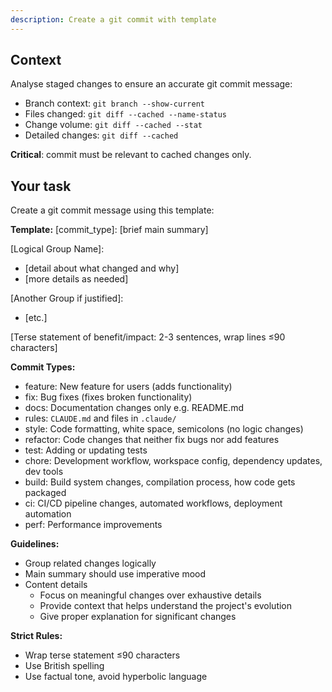 ```yaml
---
description: Create a git commit with template
---
```


## Context

Analyse staged changes to ensure an accurate git commit message:

- Branch context: `git branch --show-current`
- Files changed: `git diff --cached --name-status`
- Change volume: `git diff --cached --stat`
- Detailed changes: `git diff --cached`

**Critical**: commit must be relevant to cached changes only.

## Your task

Create a git commit message using this template:

**Template:**
[commit_type]: [brief main summary]

[Logical Group Name]:
- [detail about what changed and why]
- [more details as needed]

[Another Group if justified]:
- [etc.]

[Terse statement of benefit/impact: 2-3 sentences, wrap lines ≤90 characters]

**Commit Types:**
- feature: New feature for users (adds functionality)
- fix: Bug fixes (fixes broken functionality)
- docs: Documentation changes only e.g. README.md
- rules: `CLAUDE.md` and files in `.claude/`
- style: Code formatting, white space, semicolons (no logic changes)
- refactor: Code changes that neither fix bugs nor add features
- test: Adding or updating tests
- chore: Development workflow, workspace config, dependency updates, dev tools
- build: Build system changes, compilation process, how code gets packaged
- ci: CI/CD pipeline changes, automated workflows, deployment automation
- perf: Performance improvements

**Guidelines:**
- Group related changes logically
- Main summary should use imperative mood
- Content details
   - Focus on meaningful changes over exhaustive details
   - Provide context that helps understand the project's evolution
   - Give proper explanation for significant changes

**Strict Rules:**
- Wrap terse statement ≤90 characters
- Use British spelling
- Use factual tone, avoid hyperbolic language